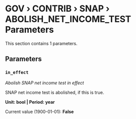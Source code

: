 # GOV › CONTRIB › SNAP › ABOLISH_NET_INCOME_TEST Parameters

This section contains 1 parameters.

## Parameters

### `in_effect`
*Abolish SNAP net income test in effect*

SNAP net income test is abolished, if this is true.

**Unit: bool | Period: year**

Current value (1900-01-01): **False**

